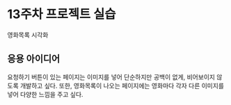 # 13주차 프로젝트 실습
영화목록 시각화

## 응용 아이디어
요청하기 버튼이 있는 페이지는 이미지를 넣어 단순하지만 공백이 없게, 비어보이지 않도록 개발하고 싶다.
또한, 영화목록이 나오는 페이지에는 영화마다 각자 다른 이미지를 넣어 다양한 느낌을 주고 싶다.

